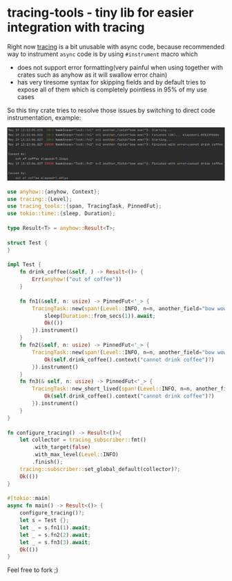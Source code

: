 # tracing-tools - tiny lib for easier integration with tracing

Right now [tracing](https://github.com/tokio-rs/tracing) is a bit unusable with async code, because recommended way to instrument `async` code is by using `#instrument` macro which
 - does not support error formatting(very painful when using together with crates such as anyhow as it will swallow error chain)
 - has very tiresome syntax for skipping fields and by default tries to expose all of them which is completely pointless in 95% of my use cases

So this tiny crate tries to resolve those issues by switching to direct code instrumentation, example:

![example](./img/ex.png)

```rust
use anyhow::{anyhow, Context};
use tracing::{Level};
use tracing_tools::{span, TracingTask, PinnedFut};
use tokio::time::{sleep, Duration};

type Result<T> = anyhow::Result<T>;

struct Test {
}

impl Test {
    fn drink_coffee(&self, ) -> Result<()> {
        Err(anyhow!("out of coffee"))
    }

    fn fn1(&self, n: usize) -> PinnedFut<'_> {
        TracingTask::new(span!(Level::INFO, n=n, another_field="bow wow!"), async move {
            sleep(Duration::from_secs(1)).await;
            Ok(())
        }).instrument()
    }
    fn fn2(&self, n: usize) -> PinnedFut<'_> {
        TracingTask::new(span!(Level::INFO, n=n, another_field="bow wow!"), async move {
            Ok(self.drink_coffee().context("cannot drink coffee")?)
        }).instrument()
    }
    fn fn3(& self, n: usize) -> PinnedFut<'_> {
        TracingTask::new_short_lived(span!(Level::INFO, n=n, another_field="bow wow!"), async move {
            Ok(self.drink_coffee().context("cannot drink coffee")?)
        }).instrument()
    }
}

fn configure_tracing() -> Result<()>{
    let collector = tracing_subscriber::fmt()
        .with_target(false)
        .with_max_level(Level::INFO)
        .finish();
    tracing::subscriber::set_global_default(collector)?;
    Ok(())
}

#[tokio::main]
async fn main() -> Result<()> {
    configure_tracing()?;
    let s = Test {};
    let _ = s.fn1(1).await;
    let _ = s.fn2(2).await;
    let _ = s.fn3(3).await;
    Ok(())
}
```

Feel free to fork ;)
